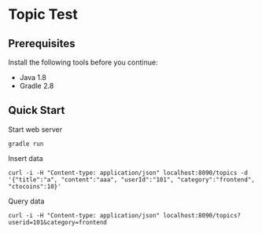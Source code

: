 # Topic Test

## Prerequisites

Install the following tools before you continue:

* Java 1.8
* Gradle 2.8

## Quick Start

Start web server
```
gradle run
```

Insert data
```
curl -i -H "Content-type: application/json" localhost:8090/topics -d '{"title":"a", "content":"aaa", "userId":"101", "category":"frontend", "ctocoins":10}'
```

Query data
```
curl -i -H "Content-type: application/json" localhost:8090/topics?userid=101&category=frontend
```
